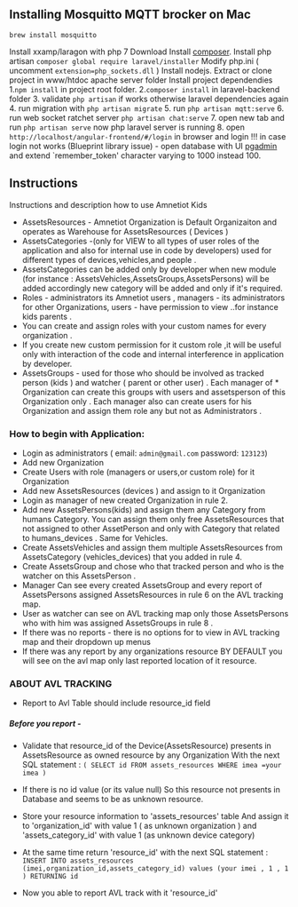 ## Installing Mosquitto MQTT brocker on  Mac
`brew install mosquitto` 

Install xxamp/laragon with php 7
Download Install [composer](https://getcomposer.org/download).
Install php artisan `composer global require laravel/installer`
Modify php.ini ( uncomment `extension=php_sockets.dll` )
Install nodejs.
Extract or clone project in www/htdoc apache server folder
Install project dependendies 
 1.`npm install` in project root folder.
 2.`composer install` in laravel-backend folder
 3. validate `php artisan` if works otherwise laravel dependencies again
 4. run migration with `php artisan migrate`
 5. run `php artisan mqtt:serve`
 6. run web socket ratchet server `php artisan chat:serve`
 7. open new tab and run `php artisan serve` now php laravel server is running
 8. open `http://localhost/angular-frontend/#/login` in browser and login !!! in case login not works (Blueprint library issue) - open database with UI [pgadmin](https://www.pgadmin.org/) and extend `remember_token' character varying to 1000 instead 100.

## Instructions 
Instructions and description how to use Amnetiot Kids
 * AssetsResources - Amnetiot Organization is Default Organizaiton and operates as Warehouse for AssetsResources ( Devices ) 
 * AssetsCategories -(only for VIEW to all types of user roles of the application and also for internal use in code by developers) used     for different types of devices,vehicles,and people . 
 * AssetsCategories can be added only by developer when new module (for instance : AssetsVehicles,AssetsGroups,AssetsPersons) will be    added accordingly new category will be added and only if it's required.
* Roles  - administrators its Amnetiot users , managers - its administrators for other Organizations, users - have permission to view ..for instance kids parents .
* You can create and assign roles with your custom names for every organization .
* If you create new custom permission for it custom role ,it will be useful only with interaction of the code and internal interference in application by developer.
* AssetsGroups - used for those who should be involved as tracked person (kids ) and watcher ( parent or other user) . Each manager of * Organization can create this groups with users and assetsperson of this Organization only .
 Each manager also can create users for his Organization and assign them role any but not as Administrators .


### How to begin with Application:
* Login as administrators ( email: `admin@gmail.com`  password: `123123`)
* Add new Organization
* Create Users with role (managers or users,or custom role) for it Organization
* Add new AssetsResources (devices ) and assign to it Organization
* Login as manager of new created Organization in rule 2.
* Add new AssetsPersons(kids)  and assign them any Category from humans Category. You can assign them only free  AssetsResources that not assigned to other AssetPerson and only with Category that related to humans_devices .
Same for Vehicles. 
* Create AssetsVehicles and assign them multiple AssetsResources from AssetsCategory (vehicles_devices) that you added in rule 4. 
* Create AssetsGroup and chose who that tracked person and who is the watcher on this AssetsPerson .
* Manager Can see every created AssetsGroup and every report of AssetsPersons assigned AssetsResources in rule 6 on the AVL tracking map.
* User as watcher can see on AVL tracking map only those  AssetsPersons who with him was assigned AssetsGroups in rule 8 .
* If there was no reports - there is no options for to view in AVL tracking map and their dropdown up menus
* If there was any report by any organizations resource BY DEFAULT you will see on the avl map only last reported location of it resource.
                



 ### ABOUT AVL TRACKING
* Report to Avl Table should include resource_id field
##### Before you report - 
* Validate that resource_id of the Device(AssetsResource) presents in AssetsResource as owned resource by any Organization
  With the next SQL statement : 
`( SELECT id FROM assets_resources WHERE imea =your imea )`
* If there is no id value (or its value null) So this resource not presents in Database and seems to be as unknown resource. 

* Store your resource information to 'assets_resources' table And assign it to 'organization_id' 
 with value 1 ( as unknown organization ) and 'assets_category_id' with value 1 (as unknown device category) 
* At the same time return 'resource_id' with the next SQL statement : 
 `INSERT INTO assets_resources (imei,organization_id,assets_category_id) values (your imei , 1 , 1 ) RETURNING id`
* Now you able to report AVL track with it 'resource_id'


